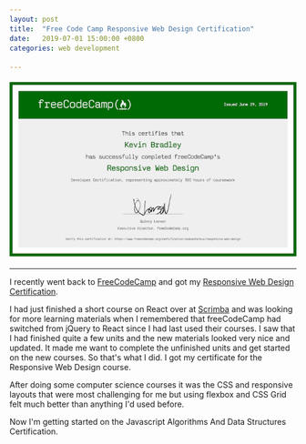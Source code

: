 ```yaml
---
layout: post
title:  "Free Code Camp Responsive Web Design Certification"
date:   2019-07-01 15:00:00 +0800
categories: web development

---
```


![image](/assets/fccRespWebDesCert.png)
***

 I recently went back to [FreeCodeCamp](https://www.freecodecamp.org) and got my [Responsive Web Design Certification](https://www.freecodecamp.org/certification/osakastarbux/responsive-web-design).
 
 I had just finished a short course on React over at [Scrimba](https://scrimba.com/g/glearnreact) and was looking for more learning materials when I remembered that freeCodeCamp had switched from jQuery to React since I had last used their courses. I saw that I had finished quite a few units and the new materials looked very nice and updated. It made me want to complete the unfinished units and get started on the new courses. So that's what I did. I got my certificate for the Responsive Web Design course. 
 
 After doing some computer science courses it was the CSS and responsive layouts that were most challenging for me but using flexbox and CSS Grid felt much better than anything I'd used before.
 
 Now I'm getting started on the Javascript Algorithms And Data Structures Certification. 
